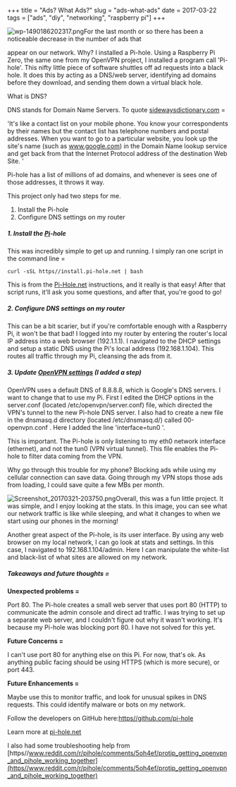 +++
title = "Ads? What Ads?"
slug = "ads-what-ads"
date = 2017-03-22
tags = ["ads", "diy", "networking", "raspberry pi"]
+++

![wp-1490186202317.png](https//mikehelmers.com/wp-content/uploads/2017/03/wp-1490186202317.png)For the last month or so there has been a noticeable decrease in the number of ads that

appear on our network. Why? I installed a Pi-hole. Using a Raspberry Pi Zero, the same one from my OpenVPN project, I installed a program call 'Pi-hole'. This nifty little piece of software shuttles off ad requests into a black hole. It does this by acting as a DNS/web server, identifying ad domains before they download, and sending them down a virtual black hole.

What is DNS?

DNS stands for Domain Name Servers. To quote [sidewaysdictionary.com](https//sidewaysdictionary.com/#/term/domain-name-servers) =

'It's like a contact list on your mobile phone. You know your correspondents by their names but the contact list has telephone numbers and postal addresses. When you want to go to a particular website, you look up the site's name (such as www.google.com) in the Domain Name lookup service and get back from that the Internet Protocol address of the destination Web Site. '

Pi-hole has a list of millions of ad domains, and whenever is sees one of those addresses, it throws it way.

This project only had two steps for me.

1. Install the Pi-hole
2. Configure DNS settings on my router

##### 1. Install the [Pi](https//pi-hole.net)-hole

This was incredibly simple to get up and running. I simply ran one script in the command line =

    curl -sSL https//install.pi-hole.net | bash

This is from the [Pi-Hole.net](https//pi-hole.net) instructions, and it really is that easy! After that script runs, it'll ask you some questions, and after that, you're good to go!

##### 2. Configure DNS settings on my router

This can be a bit scarier, but if you're comfortable enough with a Raspberry Pi, it won't be that bad! I logged into my router by entering the router's local IP address into a web browser (192.1.1.1). I navigated to the DHCP settings and setup a static DNS using the Pi's local address (192.168.1.104). This routes all traffic through my Pi, cleansing the ads from it.

##### 3. Update [OpenVPN settings](https//mikehelmers.com/2017/03/11/i-made-a-vpn/) (I added a step)

OpenVPN uses a default DNS of 8.8.8.8, which is Google's DNS servers. I want to change that to use my Pi. First I edited the DHCP options in the server.conf (located /etc/openvpn/server.conf) file, which directed the VPN's tunnel to the new Pi-hole DNS server. I also had to create a new file in the dnsmasq.d directory (located /etc/dnsmasq.d/) called 00-openvpn.conf . Here I added the line 'interface=tun0 '.

This is important. The Pi-hole is only listening to my eth0 network interface (ethernet), and not the tun0 (VPN virtual tunnel). This file enables the Pi-hole to filter data coming from the VPN.

Why go through this trouble for my phone? Blocking ads while using my cellular connection can save data. Going through my VPN stops those ads from loading, I could save quite a few MBs per month.

![Screenshot_20170321-203750.png](https//mikehelmers.com/wp-content/uploads/2017/03/screenshot_20170321-203750.png)Overall, this was a fun little project. It was simple, and I enjoy looking at the stats. In this image, you can see what our network traffic is like while sleeping, and what it changes to when we start using our phones in the morning!

Another great aspect of the Pi-hole, is its user interface. By using any web browser on my local network, I can go look at stats and settings. In this case, I navigated to 192.168.1.104/admin. Here I can manipulate the white-list and black-list of what sites are allowed on my network.

##### Takeaways and future thoughts =

**Unexpected problems =**

Port 80. The Pi-hole creates a small web server that uses port 80 (HTTP) to communicate the admin console and direct ad traffic. I was trying to set up a separate web server, and I couldn't figure out why it wasn't working. It's because my Pi-hole was blocking port 80. I have not solved for this yet.

**Future Concerns =**

I can't use port 80 for anything else on this Pi. For now, that's ok. As anything public facing should be using HTTPS (which is more secure), or port 443.

**Future Enhancements =**

Maybe use this to monitor traffic, and look for unusual spikes in DNS requests. This could identify malware or bots on my network.

Follow the developers on GitHub here:[https//github.com/pi-hole](https//github.com/pi-hole)

Learn more at [pi-hole.net](https//pi-hole.net)

I also had some troubleshooting help from [https//www.reddit.com/r/pihole/comments/5oh4ef/protip_getting_openvpn_and_pihole_working_together](https//www.reddit.com/r/pihole/comments/5oh4ef/protip_getting_openvpn_and_pihole_working_together)
